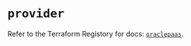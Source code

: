 # `provider`

Refer to the Terraform Registory for docs: [`oraclepaas`](https://www.terraform.io/docs/providers/oraclepaas).
